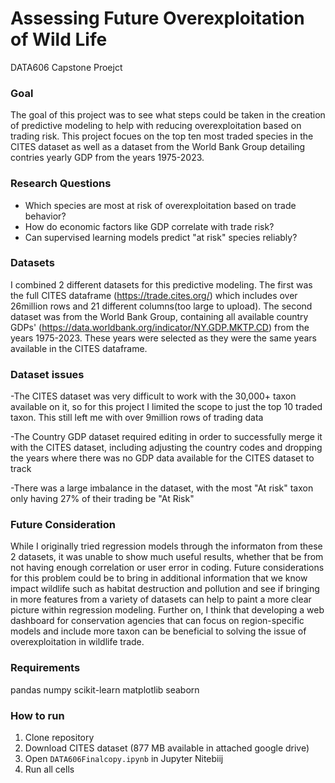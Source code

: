 # Assessing Future Overexploitation of Wild Life

DATA606 Capstone Proejct

### Goal

The goal of this project was to see what steps could be taken in the creation of predictive modeling to help with reducing overexploitation based on trading risk. This project focues on the top ten most traded species in the CITES dataset as well as a dataset from the World Bank Group detailing contries yearly GDP from the years 1975-2023.

### Research Questions

- Which species are most at risk of overexploitation based on trade behavior?
- How do economic factors like GDP correlate with trade risk?
- Can supervised learning models predict "at risk" species reliably?


### Datasets

I combined 2 different datasets for this predictive modeling. The first was the full CITES dataframe (https://trade.cites.org/) which includes over 26million rows and 21 different columns(too large to upload). The second dataset was from the World Bank Group, containing all available country GDPs' (https://data.worldbank.org/indicator/NY.GDP.MKTP.CD) from the years 1975-2023. These years were selected as they were the same years available in the CITES dataframe.

### Dataset issues
-The CITES dataset was very difficult to work with the 30,000+ taxon available on it, so for this project I limited the scope to just the top 10 traded taxon. This still left me with over 9million rows of trading data

-The Country GDP dataset required editing in order to successfully merge it with the CITES dataset, including adjusting the country codes and dropping the years where there was no GDP data available for the CITES dataset to track

-There was a large imbalance in the dataset, with the most "At risk" taxon only having 27% of their trading be "At Risk"


### Future Consideration

While I originally tried regression models through the informaton from these 2 datasets, it was unable to show much useful results, whether that be from not having enough correlation or user error in coding. Future considerations for this problem could be to bring in additional information that we know impact wildlife such as habitat destruction and pollution and see if bringing in more features from a variety of datasets can help to paint a more clear picture within regression modeling. Further on, I think that developing a web dashboard for conservation agencies that can focus on region-specific models and include more taxon can be beneficial to solving the issue of overexploitation in wildlife trade.


### Requirements
pandas
numpy
scikit-learn
matplotlib
seaborn

### How to run
1. Clone repository
2. Download CITES dataset (877 MB available in attached google drive)
3. Open `DATA606Finalcopy.ipynb` in Jupyter Nitebiij
4. Run all cells
